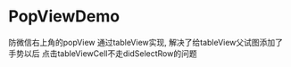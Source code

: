 # PopViewDemo
防微信右上角的popView
通过tableView实现, 解决了给tableView父试图添加了手势以后 点击tableViewCell不走didSelectRow的问题
